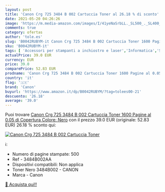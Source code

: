```yaml
---
layout: post
title: 'Canon Crg 725 3484 B 002 Cartuccia Toner al 26.18 % di sconto'
date: 2021-05-20 04:26:26
image: 'https://m.media-amazon.com/images/I/41yeNaSrbLL._SL500_._SL400_.jpg'
comments: true
category: ofertas
author: 'tole.es'
slug: 'B0042RUBYM-it Canon Crg 725 3484 B 002 Cartuccia Toner 1600 Pagine al...'
sku: 'B0042RUBYM-it'
tags: [ 'Accessori per stampanti a inchiostro e laser','Informatica','Stampanti e accessori','Toner','canon', ]
actualPrice: 39.0 EUR
currency: EUR
price: 39.0
comparePrice: 52.83 EUR
prodname: 'Canon Crg 725 3484 B 002 Cartuccia Toner 1600 Pagine al 0.05 di Copertura  Colore: Nero'
country: 'it'
flag: '🇮🇹'
brand: 'Canon'
buyurl: 'https://www.amazon.it/dp/B0042RUBYM/?tag=tolees00-21'
descuento: '26.18'
average: '39.0'
---
```


Puoi trovare [Canon Crg 725 3484 B 002 Cartuccia Toner 1600 Pagine al 0.05 di Copertura  Colore: Nero](https://www.amazon.it/dp/B0042RUBYM/?tag=tolees00-21) con il prezzo 39.0 EUR (originale: 52.83 EUR) 26.18 % sconto qui:

[![Canon Crg 725 3484 B 002 Cartuccia Toner](https://m.media-amazon.com/images/I/41yeNaSrbLL._SL500_._SL400_.jpg)](https://www.amazon.it/dp/B0042RUBYM/?tag=tolees00-21)

ℹ️:

- Numero di pagine stampate: 500
- Ref - 3484B002AA
- Dispositivi compatibili: Non applica
- Toner Nero 3484B002 - CANON
- Marca - Canon

[🛒 Acquista qui!!](https://www.amazon.it/dp/B0042RUBYM/?tag=tolees00-21)
